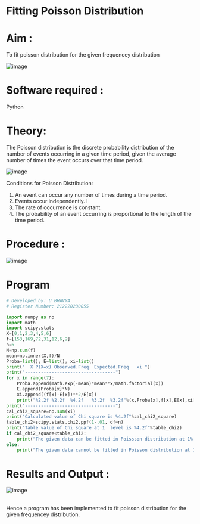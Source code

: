 # Fitting Poisson Distribution

# Aim : 

To fit poisson distribution for the given frequencey distribution

 ![image](https://user-images.githubusercontent.com/104613195/166092068-a5bf057f-fe65-41b8-ba2f-310fc6b56078.png)


# Software required :  

Python

# Theory:

The Poisson distribution is the discrete probability distribution of the number of events occurring in a given time period, given the average number of times the event occurs over that time period.

![image](https://user-images.githubusercontent.com/104613195/166248326-fd042076-8b0b-40c4-8b11-1d8e8fcb74db.png)

 Conditions for Poisson Distribution:

1. An event can occur any number of times during a time period.
2. Events occur independently. I
3. The rate of occurrence is constant.
4. The probability of an event occurring is proportional to the length of the time period. 
 
# Procedure :

![image](https://user-images.githubusercontent.com/104613195/166251988-d0c53205-6080-4f7b-ae4c-398178586637.png)

# Program
```python
# Developed by: U BHAVYA
# Register Number: 212220230055

import numpy as np
import math
import scipy.stats
X=[0,1,2,3,4,5,6]
f=[153,169,72,31,12,6,2]
n=6
N=np.sum(f)
mean=np.inner(X,f)/N
Proba=list(); E=list(); xi=list()
print("  X P(X=x) Observed.Freq  Expected.Freq   xi ")
print("----------------------------------")
for x in range(7):
    Proba.append(math.exp(-mean)*mean**x/math.factorial(x))
    E.append(Proba[x]*N)
    xi.append((f[x]-E[x])**2/E[x])
    print("%2.2f %2.2f  %4.2f   %3.2f  %3.2f"%(x,Proba[x],f[x],E[x],xi[x]))
print("----------------------------------")
cal_chi2_square=np.sum(xi)
print("Calculated value of Chi square is %4.2f"%cal_chi2_square)
table_chi2=scipy.stats.chi2.ppf(1-.01, df=n)
print("Table value of Chi square at 1  level is %4.2f"%table_chi2)
if cal_chi2_square<table_chi2:
    print("The given data can be fitted in Poissson distribution at 1% LOS")
else:
    print("The given data cannot be fitted in Poisson distribution at 1% LOS")
```
# Results and Output : 
![image](https://user-images.githubusercontent.com/75235293/166468612-b8858fd1-fa85-453a-9730-348371717f22.png)

<br> Hence a program has been implemented to fit poisson distribution for the given frequencey distribution.

